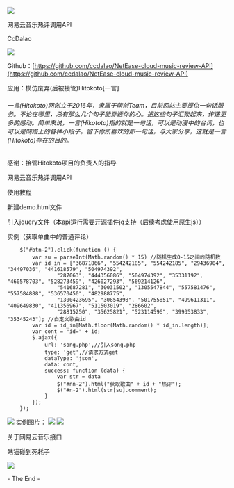   

![](https://qqadapt.qpic.cn/txdocpic/0/fe1a9ab5afbcb69d711b76b177a46a8f/0)

网易云音乐热评调用API

CcDalao

![](//qqadapt.qpic.cn/txdocpic/0/818d3b98c045ccea67ce3c68a9877489/0)

Github：[https://github.com/ccdalao/NetEase-cloud-music-review-API](https://github.com/ccdalao/NetEase-cloud-music-review-API)



应用：模仿废弃(后被接管)Hitokoto\[一言\]

###### 一言(Hitokoto)网创立于2016年，隶属于萌创Team，目前网站主要提供一句话服务。不论在哪里，总有那么几个句子能穿透你的心。把这些句子汇聚起来，传递更多的感动。简单来说，一言(Hikototo)指的就是一句话，可以是动漫中的台词，也可以是网络上的各种小段子。留下你所喜欢的那一句话，与大家分享，这就是一言(Hitokoto)存在的目的。

感谢：接管Hitokoto项目的负责人的指导



网易云音乐热评调用API

使用教程

新建demo.html文件

引入jquery文件（本api运行需要开源插件jq支持（后续考虑使用原生js））

实例（获取单曲中的普通评论）

        $("#btn-2").click(function () {
            var su = parseInt(Math.random() * 15) //随机生成0-15之间的随机数
            var id_in = ["36871866", "554242185", "554242185", "29436904", "34497036", "441618579", "504974392",
                    "287063", "444356086", "504974392", "35331192", "460578703", "528273459", "426027293", "569214126",
                    "541687281", "30031502", "1305547844", "557581476", "557584888", "536570450", "482988775",
                    "1300423695", "30854398", "501755851", "499611311", "409649830", "411356967", "511503019", "286602",
                    "28815250", "35625821", "523114596", "399353833", "35345243"]; //自定义歌曲id
            var id = id_in[Math.floor(Math.random() * id_in.length)];
            var cont = "id=" + id;
            $.ajax({
                url: 'song.php',//引入song.php
                type: 'get',//请求方式get
                dataType: 'json',
                data: cont,
                success: function (data) {
                    var str = data
                    $("#nn-2").html("获取歌曲" + id + "热评");
                    $("#n-2").html(str[su].comment);
                }
            });
        });

![](//qqadapt.qpic.cn/txdocpic/0/818d3b98c045ccea67ce3c68a9877489/0)
实例图片：
![](http://cc.yunun.cc/usr/uploads/2018/08/2383745570.gif)
![](//qqadapt.qpic.cn/txdocpic/0/818d3b98c045ccea67ce3c68a9877489/0)

关于网易云音乐接口


瞎猫碰到死耗子

![](https://qqadapt.qpic.cn/txdocpic/0/d15d1ab2389655c857792cc79b70f06d/0)

\- The End -
